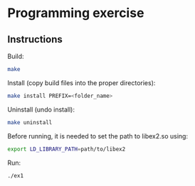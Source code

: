 # Programming exercise

## Instructions

Build:

```bash
make
```

Install (copy build files into the proper directories):

```bash
make install PREFIX=<folder_name>
```

Uninstall (undo install):

```bash
make uninstall
```

Before running, it is needed to set the path to libex2.so using:

```bash
export LD_LIBRARY_PATH=path/to/libex2
```

Run:
```bash
./ex1
```